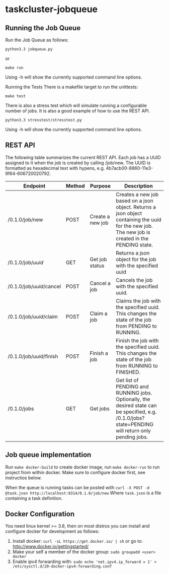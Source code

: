 taskcluster-jobqueue
====================

Running the Job Queue
---------------------

Run the Job Queue as follows:
```
python3.3 jobqueue.py
```
or
```
make run
```

Using -h will show the currently supported command line options.

Running the Tests
There is a makefile target to run the unittests:
```
make test
```
There is also a stress test which will simulate running a configurable number of jobs. It is also a good example of how to use the REST API.
```
python3.3 stresstest/stresstest.py
```

Using -h will show the currently supported command line options.


REST API
--------

The following table summarizes the current REST API. Each job has a UUID assigned to it when the job is created by calling /job/new. The UUID is formatted as hexadecimal text with hypens, e.g. 4b7acb00-8860-11e3-9f64-606720020792.

Endpoint|Method|Purpose|Description
--------|------|-------|-----------
/0.1.0/job/new|POST|Create a new job|Creates a new job based on a json object. Returns a json object containing the uuid for the new job. The new job is created in the PENDING state.
/0.1.0/job/*uuid*|GET|Get job status|Returns a json object for the job with the specified uuid
/0.1.0/job/*uuid*/cancel|POST|Cancel a job|Cancels the job with the specified uuid.
/0.1.0/job/*uuid*/claim|POST|Claim a job|Claims the job with the specified uuid. This changes the state of the job from PENDING to RUNNING.
/0.1.0/job/*uuid*/finish|POST|Finish a job|Finish the job with the specified uuid. This changes the state of the job from RUNNING to FINISHED.
/0.1.0/jobs|GET|Get jobs|Get list of PENDING and RUNNING jobs. Optionally, the desired state can be specified, e.g. /0.1.0/jobs?state=PENDING will return only pending jobs.

Job queue implementation
------------------------

Run `make docker-build` to create docker image, run `make docker-run` to run
project from within docker. Make sure to configure docker first, see
instructios below.

When the queue is running tasks can be posted with
`curl -X POST -d @task.json http://localhost:8314/0.1.0/job/new`
Where `task.json` is a file containing a task definition.

Docker Configuration
--------------------
You need linux kernel >= 3.8, then on most distros you can install and configure
docker for development as follows:
 1. Install docker: `curl -sL https://get.docker.io/ | sh` or go to:
    http://www.docker.io/gettingstarted/ 
 2. Make your self a member of the docker group: `sudo groupadd <user> docker`
 3. Enable ipv4 forwarding with:
    `sudo echo 'net.ipv4.ip_forward = 1' > /etc/sysctl.d/20-docker-ipv4-forwarding.conf`

